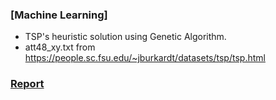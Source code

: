 ### [Machine Learning]
- TSP's heuristic solution using Genetic Algorithm.
- att48_xy.txt from https://people.sc.fsu.edu/~jburkardt/datasets/tsp/tsp.html

### [Report](https://github.com/furthermares/KPU-ML-A1/blob/main/A1.pdf)
